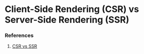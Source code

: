 # Client-Side Rendering (CSR) vs Server-Side Rendering (SSR)

### References
1. [CSR vs SSR](https://prismic.io/blog/client-side-vs-server-side-rendering)
